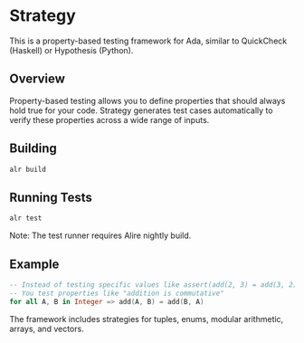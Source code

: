 # Strategy

This is a property-based testing framework for Ada, similar to QuickCheck (Haskell) or Hypothesis (Python).

## Overview

Property-based testing allows you to define properties that should always hold true for your code. Strategy generates test cases automatically to verify these properties across a wide range of inputs.

## Building

```bash
alr build
```

## Running Tests

```bash
alr test
```

Note: The test runner requires Alire nightly build.

## Example

```ada
-- Instead of testing specific values like assert(add(2, 3) = add(3, 2))
-- You test properties like "addition is commutative"
for all A, B in Integer => add(A, B) = add(B, A)
```

The framework includes strategies for tuples, enums, modular arithmetic, arrays, and vectors.
